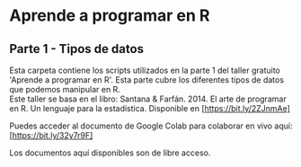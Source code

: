 # Aprende a programar en R 
## Parte 1 - Tipos de datos  
Esta carpeta contiene los scripts utilizados en la parte 1 del taller gratuito 'Aprende a programar en R'. Esta parte cubre los diferentes tipos de datos que podemos manipular en R.  
Este taller se basa en el libro: Santana & Farfán. 2014. El arte de programar en R. Un lenguaje para la estadística. Disponible en [https://bit.ly/2ZJnmAe] 
  
Puedes acceder al documento de Google Colab para colaborar en vivo aquí: [https://bit.ly/32y7r9F]

Los documentos aquí disponibles son de libre acceso.